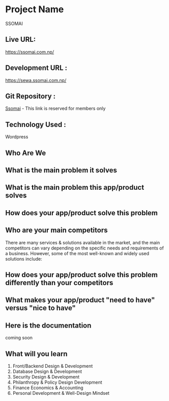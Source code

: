 Project Name
=======
SSOMAI

Live URL: 
------------
https://ssomai.com.np/

Development URL : 
-----------
https://sewa.ssomai.com.np/

Git Repository : 
-----------
<a href = "https://github.com/Lafa0x9-Hackathon/ssomai" target="_blank">Ssomai</a> - This link is reserved for members only

Technology Used : 
-----------
Wordpress


Who Are We 
------------


What is the main problem it solves
------------



What is the main problem this app/product solves
--------------




How does your app/product solve this problem
--------------




Who are your main competitors
--------------
There are many services & solutions available in the market, and the main competitors can vary depending on the specific needs and requirements of a business. However, some of the most well-known and widely used solutions include:




How does your app/product solve this problem differently than your competitors
--------------



What makes your app/product "need to have" versus "nice to have"
--------------


Here is the documentation
----------------------------

coming soon



What will you learn
---------------------
1. Front/Backend Design & Development
2. Database Design & Development
3. Security Design & Development
4. Philanthropy & Policy Design Development
5. Finance Economics & Accounting
6. Personal Development & Well-Design Mindset
